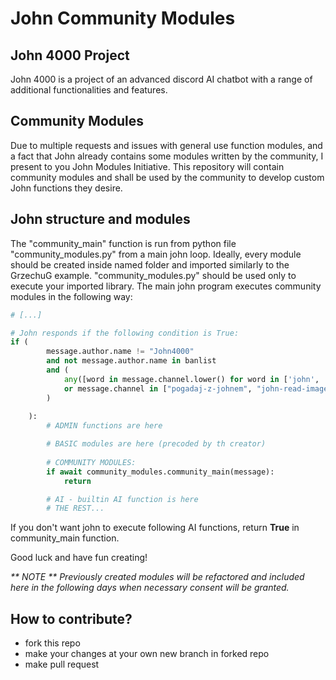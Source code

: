# John Community Modules

## John 4000 Project
John 4000 is a project of an advanced discord AI chatbot with a range of additional functionalities and features. 

## Community Modules
Due to multiple requests and issues with general use function modules, and a fact that John already contains some modules written by the community, I present to you John Modules Initiative. This repository will contain community modules and shall be used by the community to develop custom John functions they desire.

## John structure and modules
The "community_main" function is run from python file "community_modules.py" from a main john loop. Ideally, every module should be created inside named folder and imported similarly to the GrzechuG example. "community_modules.py" should be used only to execute your imported library. The main john program executes community modules in the following way:

```python
# [...]

# John responds if the following condition is True:
if (
        message.author.name != "John4000"
        and not message.author.name in banlist
        and (
            any([word in message.channel.lower() for word in ['john', 'direct message']])
            or message.channel in ["pogadaj-z-johnem", "john-read-image"]
        )
        
    ): 
        # ADMIN functions are here

        # BASIC modules are here (precoded by th creator)
        
        # COMMUNITY MODULES:
        if await community_modules.community_main(message):
            return

        # AI - builtin AI function is here
        # THE REST...
```

If you don't want john to execute following AI functions, return **True** in community_main function.

Good luck and have fun creating!

_** NOTE ** Previously created modules will be refactored and included here in the following days when necessary consent will be granted._

## How to contribute?

- fork this repo
- make your changes at your own new branch in forked repo
- make pull request
